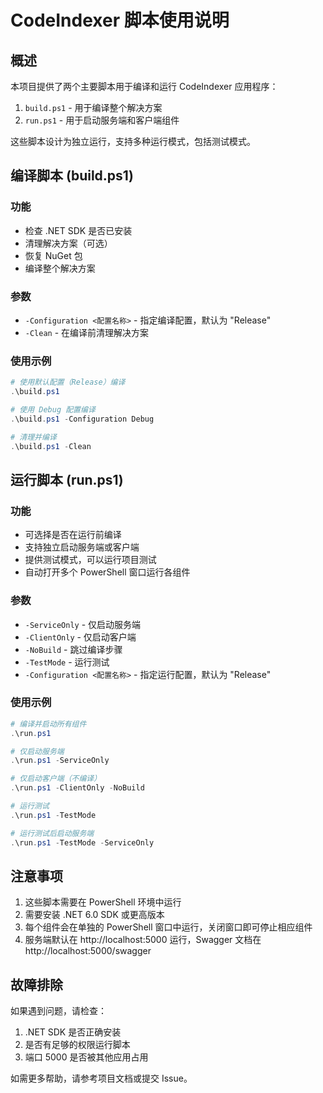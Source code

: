 # CodeIndexer 脚本使用说明

## 概述

本项目提供了两个主要脚本用于编译和运行 CodeIndexer 应用程序：

1. `build.ps1` - 用于编译整个解决方案
2. `run.ps1` - 用于启动服务端和客户端组件

这些脚本设计为独立运行，支持多种运行模式，包括测试模式。

## 编译脚本 (build.ps1)

### 功能

- 检查 .NET SDK 是否已安装
- 清理解决方案（可选）
- 恢复 NuGet 包
- 编译整个解决方案

### 参数

- `-Configuration <配置名称>` - 指定编译配置，默认为 "Release"
- `-Clean` - 在编译前清理解决方案

### 使用示例

```powershell
# 使用默认配置（Release）编译
.\build.ps1

# 使用 Debug 配置编译
.\build.ps1 -Configuration Debug

# 清理并编译
.\build.ps1 -Clean
```

## 运行脚本 (run.ps1)

### 功能

- 可选择是否在运行前编译
- 支持独立启动服务端或客户端
- 提供测试模式，可以运行项目测试
- 自动打开多个 PowerShell 窗口运行各组件

### 参数

- `-ServiceOnly` - 仅启动服务端
- `-ClientOnly` - 仅启动客户端
- `-NoBuild` - 跳过编译步骤
- `-TestMode` - 运行测试
- `-Configuration <配置名称>` - 指定运行配置，默认为 "Release"

### 使用示例

```powershell
# 编译并启动所有组件
.\run.ps1

# 仅启动服务端
.\run.ps1 -ServiceOnly

# 仅启动客户端（不编译）
.\run.ps1 -ClientOnly -NoBuild

# 运行测试
.\run.ps1 -TestMode

# 运行测试后启动服务端
.\run.ps1 -TestMode -ServiceOnly
```

## 注意事项

1. 这些脚本需要在 PowerShell 环境中运行
2. 需要安装 .NET 6.0 SDK 或更高版本
3. 每个组件会在单独的 PowerShell 窗口中运行，关闭窗口即可停止相应组件
4. 服务端默认在 http://localhost:5000 运行，Swagger 文档在 http://localhost:5000/swagger

## 故障排除

如果遇到问题，请检查：

1. .NET SDK 是否正确安装
2. 是否有足够的权限运行脚本
3. 端口 5000 是否被其他应用占用

如需更多帮助，请参考项目文档或提交 Issue。